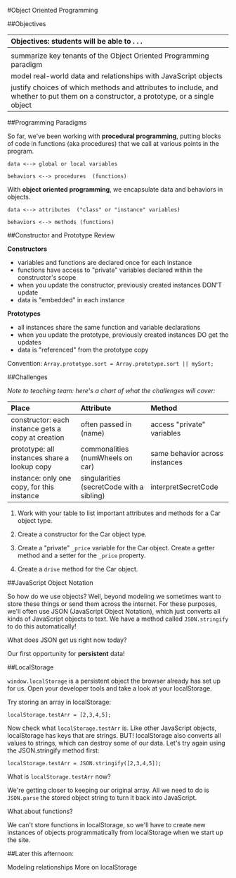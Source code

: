 #Object Oriented Programming

##Objectives

| Objectives: students will be able to . . . |
| :--- |
|  |
| summarize key tenants of the Object Oriented Programming paradigm |
| model real-world data and relationships with JavaScript objects |
| justify choices of which methods and attributes to include, and whether to put them on a constructor, a prototype, or a single object |

##Programming Paradigms

So far, we've been working with **procedural programming**, putting blocks of code in functions (aka procedures) that we call at various points in the program.


```
data <--> global or local variables

behaviors <--> procedures  (functions)

```


With **object oriented programming**, we encapsulate data and behaviors in objects.  

```
data <--> attributes  ("class" or "instance" variables)

behaviors <--> methods (functions)

```

##Constructor and Prototype Review

**Constructors**

* variables and functions are declared once for each instance
* functions have access to "private" variables declared within the constructor's scope
* when you update the constructor, previously created instances DON'T update
* data is "embedded" in each instance


**Prototypes**
 
* all instances share the same function and variable declarations
* when you update the prototype, previously created instances DO get the updates
* data is "referenced" from the prototype copy


Convention:  `Array.prototype.sort = Array.prototype.sort || mySort;`

##Challenges

*Note to teaching team:  here's a chart of what the challenges will cover:*

| Place | Attribute | Method |
| :--- | :--- | :--- |
| constructor: each instance gets a copy at creation | often passed in (name) | access "private" variables |
| prototype: all instances share a lookup copy | commonalities (numWheels on car) | same behavior across instances |
| instance: only one copy, for this instance | singularities (secretCode with a sibling) | interpretSecretCode |



1. Work with your table to list important attributes and methods for a Car object type.

2. Create a constructor for the Car object type.

3. Create a "private" `_price` variable for the Car object.  Create a getter method and a setter for the `_price` property.

4. Create a `drive` method for the Car object. 


##JavaScript Object Notation

So how do we use objects?  Well, beyond modeling we sometimes want to store these things or send them across the internet. For these purposes, we'll often use JSON (JavaScript Object Notation), which just converts all kinds of JavaScript objects to text.  We have a method called `JSON.stringify` to do this automatically!

What does JSON get us right now today?

Our first opportunity for **persistent** data!

##LocalStorage

`window.localStorage` is a persistent object the browser already has set up for us. Open your developer tools and take a look at your localStorage. 

Try storing an array in localStorage:

`localStorage.testArr = [2,3,4,5];`

Now check what `localStorage.testArr` is.  Like other JavaScript objects, localStorage has keys that are strings. BUT! localStorage also converts all values to strings, which can destroy some of our data.  Let's try again using the JSON.stringify method first:

`localStorage.testArr = JSON.stringify([2,3,4,5]);`

What is `localStorage.testArr` now?

We're getting closer to keeping our original array. All we need to do is `JSON.parse` the stored object string to turn it back into JavaScript.

What about functions?

We can't store functions in localStorage, so we'll have to create new instances of objects programmatically from localStorage when we start up the site. 

##Later this afternoon:

Modeling relationships
More on localStorage






